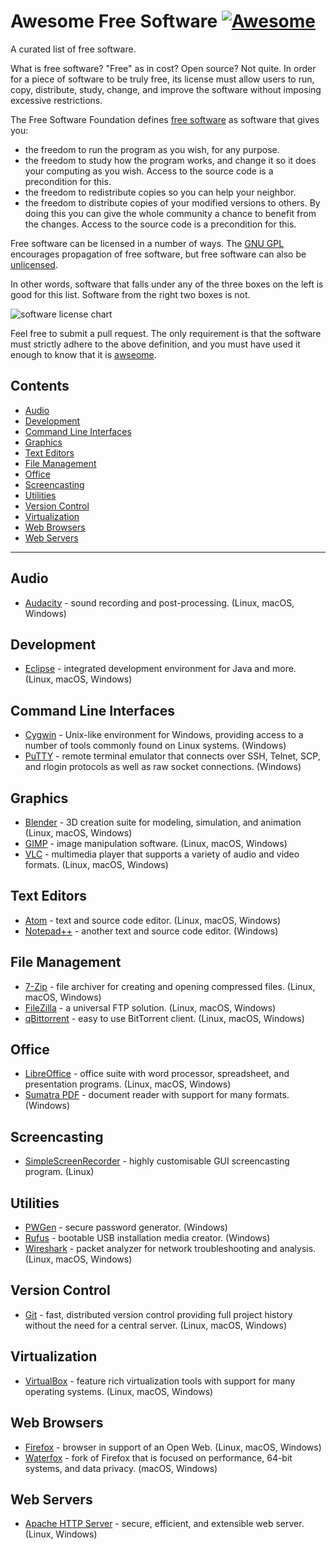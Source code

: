 # Awesome Free Software [![Awesome](https://cdn.rawgit.com/sindresorhus/awesome/d7305f38d29fed78fa85652e3a63e154dd8e8829/media/badge.svg)](https://github.com/sindresorhus/awesome)
A curated list of free software.

What is free software? "Free" as in cost? Open source? Not quite. In order for a piece of software to be truly free, its license must allow users to run, copy, distribute, study, change, and improve the software without imposing excessive restrictions.

The Free Software Foundation defines [free software](https://www.gnu.org/philosophy/free-sw.html) as software that gives you:

- the freedom to run the program as you wish, for any purpose.
- the freedom to study how the program works, and change it so it does your computing as you wish. Access to the source code is a precondition for this. 
- the freedom to redistribute copies so you can help your neighbor.
- the freedom to distribute copies of your modified versions to others. By doing this you can give the whole community a chance to benefit from the changes. Access to the source code is a precondition for this.

Free software can be licensed in a number of ways. The [GNU GPL](https://en.wikipedia.org/wiki/GNU_General_Public_License) encourages propagation of free software, but free software can also be [unlicensed](http://unlicense.org/).

In other words, software that falls under any of the three boxes on the left is good for this list. Software from the right two boxes is not.

![software license chart](https://upload.wikimedia.org/wikipedia/commons/thumb/3/38/Software-license-classification-mark-webbink.svg/799px-Software-license-classification-mark-webbink.svg.png)

Feel free to submit a pull request. The only requirement is that the software must strictly adhere to the above definition, and you must have used it enough to know that it is [awseome](https://github.com/sindresorhus/awesome/blob/master/awesome.md).

## Contents
  - [Audio](#audio)
  - [Development](#development)
  - [Command Line Interfaces](#command-line-interfaces)
  - [Graphics](#graphics)
  - [Text Editors](#text-editors)
  - [File Management](#file-management)
  - [Office](#office)
  - [Screencasting](#screencasting)
  - [Utilities](#utilities)
  - [Version Control](#version-control)
  - [Virtualization](#virtualization)
  - [Web Browsers](#web-browsers)
  - [Web Servers](#web-servers)
  
---

## Audio
  - [Audacity](http://www.audacityteam.org/) - sound recording and post-processing. (Linux, macOS, Windows)

## Development
  - [Eclipse](https://www.eclipse.org/) - integrated development environment for Java and more. (Linux, macOS, Windows)

## Command Line Interfaces
  - [Cygwin](http://cygwin.com/) - Unix-like environment for Windows, providing access to a number of tools commonly found on Linux systems. (Windows)
  - [PuTTY](http://www.chiark.greenend.org.uk/~sgtatham/putty/) - remote terminal emulator that connects over SSH, Telnet, SCP, and rlogin protocols as well as raw socket connections. (Windows)

## Graphics
  - [Blender](https://www.blender.org/) - 3D creation suite for modeling, simulation, and animation (Linux, macOS, Windows)
  - [GIMP](http://www.gimp.org/) - image manipulation software. (Linux, macOS, Windows)
  - [VLC](http://www.videolan.org/vlc/) - multimedia player that supports a variety of audio and video formats. (Linux, macOS, Windows)

## Text Editors
 - [Atom](https://atom.io/) - text and source code editor. (Linux, macOS, Windows)
 - [Notepad++](https://notepad-plus-plus.org/) - another text and source code editor. (Windows)

## File Management
  - [7-Zip](http://7-zip.org/) - file archiver for creating and opening compressed files. (Linux, macOS, Windows)
  - [FileZilla](https://filezilla-project.org/) - a universal FTP solution. (Linux, macOS, Windows)
  - [qBittorrent](http://qbittorrent.org/) - easy to use BitTorrent client. (Linux, macOS, Windows)

## Office
  - [LibreOffice](https://www.libreoffice.org/) - office suite with word processor, spreadsheet, and presentation programs. (Linux, macOS, Windows)
  - [Sumatra PDF](http://sumatrapdfreader.org/free-pdf-reader.html) - document reader with support for many formats. (Windows)

## Screencasting
  - [SimpleScreenRecorder](http://www.maartenbaert.be/simplescreenrecorder/) - highly customisable GUI screencasting program. (Linux)

## Utilities
  - [PWGen](http://pwgen-win.sourceforge.net/) - secure password generator. (Windows)
  - [Rufus](http://rufus.akeo.ie/) - bootable USB installation media creator. (Windows)
  - [Wireshark](https://www.wireshark.org/) - packet analyzer for network troubleshooting and analysis. (Linux, macOS, Windows)

## Version Control
  - [Git](https://git-scm.com/) - fast, distributed version control providing full project history without the need for a central server. (Linux, macOS, Windows)
  
## Virtualization
  - [VirtualBox](https://www.virtualbox.org/) - feature rich virtualization tools with support for many operating systems. (Linux, macOS, Windows)

## Web Browsers
  - [Firefox](https://mozilla.org/firefox) - browser in support of an Open Web. (Linux, macOS, Windows)
  - [Waterfox](https://www.waterfoxproject.org/) - fork of Firefox that is focused on performance, 64-bit systems, and data privacy. (macOS, Windows)

## Web Servers
  - [Apache HTTP Server](https://httpd.apache.org/) - secure, efficient, and extensible web server. (Linux, Windows)
